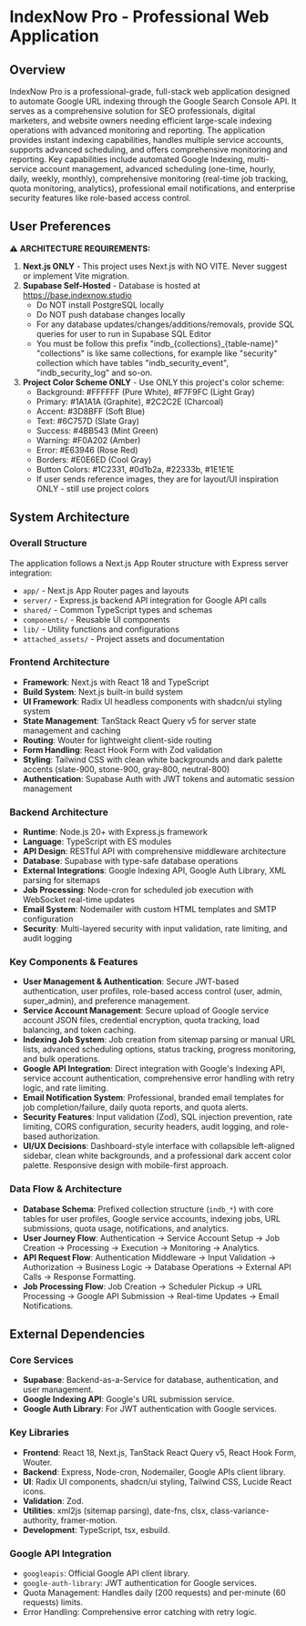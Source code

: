 # IndexNow Pro - Professional Web Application

## Overview
IndexNow Pro is a professional-grade, full-stack web application designed to automate Google URL indexing through the Google Search Console API. It serves as a comprehensive solution for SEO professionals, digital marketers, and website owners needing efficient large-scale indexing operations with advanced monitoring and reporting. The application provides instant indexing capabilities, handles multiple service accounts, supports advanced scheduling, and offers comprehensive monitoring and reporting. Key capabilities include automated Google Indexing, multi-service account management, advanced scheduling (one-time, hourly, daily, weekly, monthly), comprehensive monitoring (real-time job tracking, quota monitoring, analytics), professional email notifications, and enterprise security features like role-based access control.

## User Preferences
⚠️ **ARCHITECTURE REQUIREMENTS:**
1. **Next.js ONLY** - This project uses Next.js with NO VITE. Never suggest or implement Vite migration.
2. **Supabase Self-Hosted** - Database is hosted at https://base.indexnow.studio
   - Do NOT install PostgreSQL locally
   - Do NOT push database changes locally
   - For any database updates/changes/additions/removals, provide SQL queries for user to run in Supabase SQL Editor
   - You must be follow this prefix "indb_{collections}_{table-name}" "collections" is like same collections, for example like "security" collection which have tables "indb_security_event", "indb_security_log" and so-on.
3. **Project Color Scheme ONLY** - Use ONLY this project's color scheme:
   - Background: #FFFFFF (Pure White), #F7F9FC (Light Gray)
   - Primary: #1A1A1A (Graphite), #2C2C2E (Charcoal)
   - Accent: #3D8BFF (Soft Blue)
   - Text: #6C757D (Slate Gray)
   - Success: #4BB543 (Mint Green)
   - Warning: #F0A202 (Amber)
   - Error: #E63946 (Rose Red)
   - Borders: #E0E6ED (Cool Gray)
   - Button Colors: #1C2331, #0d1b2a, #22333b, #1E1E1E
   - If user sends reference images, they are for layout/UI inspiration ONLY - still use project colors

## System Architecture

### Overall Structure
The application follows a Next.js App Router structure with Express server integration:
- `app/` - Next.js App Router pages and layouts
- `server/` - Express.js backend API integration for Google API calls
- `shared/` - Common TypeScript types and schemas
- `components/` - Reusable UI components
- `lib/` - Utility functions and configurations
- `attached_assets/` - Project assets and documentation

### Frontend Architecture
- **Framework**: Next.js with React 18 and TypeScript
- **Build System**: Next.js built-in build system
- **UI Framework**: Radix UI headless components with shadcn/ui styling system
- **State Management**: TanStack React Query v5 for server state management and caching
- **Routing**: Wouter for lightweight client-side routing
- **Form Handling**: React Hook Form with Zod validation
- **Styling**: Tailwind CSS with clean white backgrounds and dark palette accents (slate-900, stone-900, gray-800, neutral-800)
- **Authentication**: Supabase Auth with JWT tokens and automatic session management

### Backend Architecture
- **Runtime**: Node.js 20+ with Express.js framework
- **Language**: TypeScript with ES modules
- **API Design**: RESTful API with comprehensive middleware architecture
- **Database**: Supabase with type-safe database operations
- **External Integrations**: Google Indexing API, Google Auth Library, XML parsing for sitemaps
- **Job Processing**: Node-cron for scheduled job execution with WebSocket real-time updates
- **Email System**: Nodemailer with custom HTML templates and SMTP configuration
- **Security**: Multi-layered security with input validation, rate limiting, and audit logging

### Key Components & Features
- **User Management & Authentication**: Secure JWT-based authentication, user profiles, role-based access control (user, admin, super_admin), and preference management.
- **Service Account Management**: Secure upload of Google service account JSON files, credential encryption, quota tracking, load balancing, and token caching.
- **Indexing Job System**: Job creation from sitemap parsing or manual URL lists, advanced scheduling options, status tracking, progress monitoring, and bulk operations.
- **Google API Integration**: Direct integration with Google's Indexing API, service account authentication, comprehensive error handling with retry logic, and rate limiting.
- **Email Notification System**: Professional, branded email templates for job completion/failure, daily quota reports, and quota alerts.
- **Security Features**: Input validation (Zod), SQL injection prevention, rate limiting, CORS configuration, security headers, audit logging, and role-based authorization.
- **UI/UX Decisions**: Dashboard-style interface with collapsible left-aligned sidebar, clean white backgrounds, and a professional dark accent color palette. Responsive design with mobile-first approach.

### Data Flow & Architecture
- **Database Schema**: Prefixed collection structure (`indb_*`) with core tables for user profiles, Google service accounts, indexing jobs, URL submissions, quota usage, notifications, and analytics.
- **User Journey Flow**: Authentication -> Service Account Setup -> Job Creation -> Processing -> Execution -> Monitoring -> Analytics.
- **API Request Flow**: Authentication Middleware -> Input Validation -> Authorization -> Business Logic -> Database Operations -> External API Calls -> Response Formatting.
- **Job Processing Flow**: Job Creation -> Scheduler Pickup -> URL Processing -> Google API Submission -> Real-time Updates -> Email Notifications.

## External Dependencies

### Core Services
- **Supabase**: Backend-as-a-Service for database, authentication, and user management.
- **Google Indexing API**: Google's URL submission service.
- **Google Auth Library**: For JWT authentication with Google services.

### Key Libraries
- **Frontend**: React 18, Next.js, TanStack React Query v5, React Hook Form, Wouter.
- **Backend**: Express, Node-cron, Nodemailer, Google APIs client library.
- **UI**: Radix UI components, shadcn/ui styling, Tailwind CSS, Lucide React icons.
- **Validation**: Zod.
- **Utilities**: xml2js (sitemap parsing), date-fns, clsx, class-variance-authority, framer-motion.
- **Development**: TypeScript, tsx, esbuild.

### Google API Integration
- `googleapis`: Official Google API client library.
- `google-auth-library`: JWT authentication for Google services.
- Quota Management: Handles daily (200 requests) and per-minute (60 requests) limits.
- Error Handling: Comprehensive error catching with retry logic.